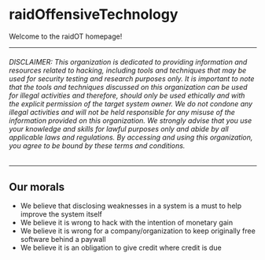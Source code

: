 # raidOffensiveTechnology
Welcome to the raidOT homepage!

---
###### DISCLAIMER: This organization is dedicated to providing information and resources related to hacking, including tools and techniques that may be used for security testing and research purposes only. It is important to note that the tools and techniques discussed on this organization can be used for illegal activities and therefore, should only be used ethically and with the explicit permission of the target system owner. We do not condone any illegal activities and will not be held responsible for any misuse of the information provided on this organization. We strongly advise that you use your knowledge and skills for lawful purposes only and abide by all applicable laws and regulations. By accessing and using this organization, you agree to be bound by these terms and conditions.
---

## Our morals
- We believe that disclosing weaknesses in a system is a must to help improve the system itself
- We believe it is wrong to hack with the intention of monetary gain
- We believe it is wrong for a company/organization to keep originally free software behind a paywall
- We believe it is an obligation to give credit where credit is due
